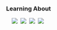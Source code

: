 <h3 align="center"> Learning About </h3>
<p align="center">
    <img src="https://img.shields.io/badge/Android Studio-D9E5FF?style=flat-square&logo=Android&logoColor=white"/></a>&nbsp
    <img src="https://img.shields.io/badge/HTML-D4F4FA?style=flat-square&logo=HTML&logoColor=white"/></a>&nbsp
    <img src="https://img.shields.io/badge/C++-FFA7A7?style=flat-square&logo=C++&logoColor=white"/></a>&nbsp
    <img src="https://img.shields.io/badge/Phython-FAED7D?style=flat-square&logo=Phython&logoColor=white"/></a>&nbsp
    
    



<!--
**myurlxv/myurlxv** is a ✨ _special_ ✨ repository because its `README.md` (this file) appears on your GitHub profile.

Here are some ideas to get you started:

- 🔭 I’m currently working on ...
- 🌱 I’m currently learning ...
- 👯 I’m looking to collaborate on ...
- 🤔 I’m looking for help with ...
- 💬 Ask me about ...
- 📫 How to reach me: ...
- 😄 Pronouns: ...
- ⚡ Fun fact: ...
-->
